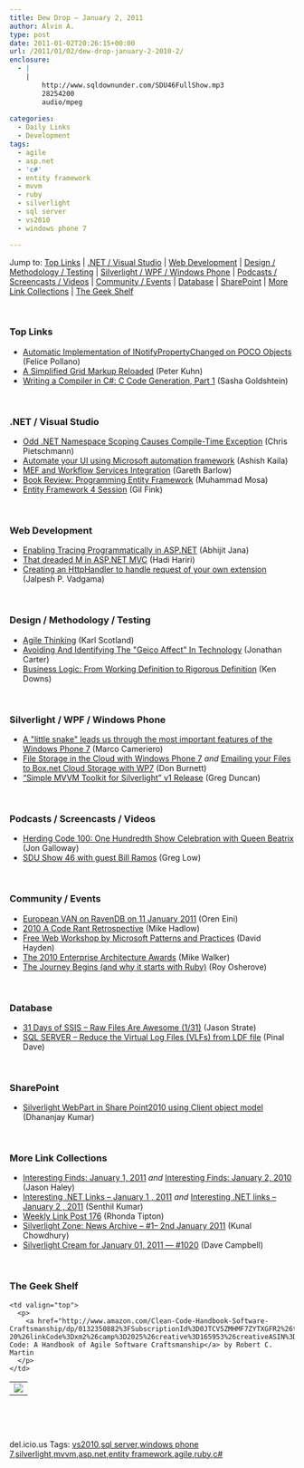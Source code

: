 ```yaml
---
title: Dew Drop – January 2, 2011
author: Alvin A.
type: post
date: 2011-01-02T20:26:15+00:00
url: /2011/01/02/dew-drop-january-2-2010-2/
enclosure:
  - |
    |
        http://www.sqldownunder.com/SDU46FullShow.mp3
        28254200
        audio/mpeg
        
categories:
  - Daily Links
  - Development
tags:
  - agile
  - asp.net
  - 'c#'
  - entity framework
  - mvvm
  - ruby
  - silverlight
  - sql server
  - vs2010
  - windows phone 7

---
```

Jump to: [Top Links][1] | [.NET / Visual Studio][2] | [Web Development][3] | [Design / Methodology / Testing][4] | [Silverlight / WPF / Windows Phone][5] | [Podcasts / Screencasts / Videos][6] | [Community / Events][7] | [Database][8] | [SharePoint][9] | [More Link Collections][10] | [The Geek Shelf][11] 

&#160;

### <a name="top"></a>Top Links

  * [Automatic Implementation of INotifyPropertyChanged on POCO Objects][12] (Felice Pollano) 
  * [A Simplified Grid Markup Reloaded][13] (Peter Kuhn) 
  * [Writing a Compiler in C#: C Code Generation, Part 1][14] (Sasha Goldshtein) 

&#160;

### <a name="dotnet"></a>.NET / Visual Studio

  * [Odd .NET Namespace Scoping Causes Compile-Time Exception][15] (Chris Pietschmann) 
  * [Automate your UI using Microsoft automation framework][16] (Ashish Kaila) 
  * [MEF and Workflow Services Integration][17] (Gareth Barlow) 
  * [Book Review: Programming Entity Framework][18] (Muhammad Mosa) 
  * [Entity Framework 4 Session][19] (Gil Fink) 

&#160;

### <a name="web"></a>Web Development

  * [Enabling Tracing Programmatically in ASP.NET][20] (Abhijit Jana) 
  * [That dreaded M in ASP.NET MVC][21] (Hadi Hariri) 
  * [Creating an HttpHandler to handle request of your own extension][22] (Jalpesh P. Vadgama) 

&#160;

### <a name="design"></a>Design / Methodology / Testing

  * [Agile Thinking][23] (Karl Scotland) 
  * [Avoiding And Identifying The "Geico Affect" In Technology][24] (Jonathan Carter) 
  * [Business Logic: From Working Definition to Rigorous Definition][25] (Ken Downs) 

&#160;

### <a name="silverlight"></a>Silverlight / WPF / Windows Phone

  * [A "little snake" leads us through the most important features of the Windows Phone 7][26] (Marco Cameriero) 
  * [File Storage in the Cloud with Windows Phone 7][27] _and_ [Emailing your Files to Box.net Cloud Storage with WP7][28] (Don Burnett) 
  * [“Simple MVVM Toolkit for Silverlight” v1 Release][29] (Greg Duncan) 

&#160;

### <a name="podcasts"></a>Podcasts / Screencasts / Videos

  * [Herding Code 100: One Hundredth Show Celebration with Queen Beatrix][30] (Jon Galloway) 
  * [SDU Show 46 with guest Bill Ramos][31] (Greg Low) 

&#160;

### <a name="events"></a>Community / Events

  * [European VAN on RavenDB on 11 January 2011][32] (Oren Eini) 
  * [2010 A Code Rant Retrospective][33] (Mike Hadlow) 
  * [Free Web Workshop by Microsoft Patterns and Practices][34] (David Hayden) 
  * [The 2010 Enterprise Architecture Awards][35] (Mike Walker) 
  * [The Journey Begins (and why it starts with Ruby)][36] (Roy Osherove) 

&#160;

### <a name="db"></a>Database

  * [31 Days of SSIS – Raw Files Are Awesome (1/31)][37] (Jason Strate) 
  * [SQL SERVER – Reduce the Virtual Log Files (VLFs) from LDF file][38] (Pinal Dave) 

&#160;

### <a name="sp"></a>SharePoint

  * [Silverlight WebPart in Share Point2010 using Client object model][39] (Dhananjay Kumar) 

&#160;

### <a name="links"></a>More Link Collections

  * [Interesting Finds: January 1, 2011][40] _and_ [Interesting Finds: January 2, 2010][41] (Jason Haley) 
  * [Interesting .NET Links – January 1 , 2011][42] _and_ [Interesting .NET links – January 2 , 2011][43] (Senthil Kumar) 
  * [Weekly Link Post 176][44] (Rhonda Tipton) 
  * [Silverlight Zone: News Archive – #1– 2nd January 2011][45] (Kunal Chowdhury) 
  * [Silverlight Cream for January 01, 2011 &#8212; #1020][46] (Dave Campbell) 

&#160;

### <a name="shelf"></a>The Geek Shelf

<table border="0" cellspacing="0" cellpadding="0">
  <tr>
    <td>
      <img data-recalc-dims="1" decoding="async" src="https://i0.wp.com/ecx.images-amazon.com/images/I/41znMZniZ1L._SL160_.jpg?w=660" />
    </td>
    
    <td valign="top">
      <p>
        <a href="http://www.amazon.com/Clean-Code-Handbook-Software-Craftsmanship/dp/0132350882%3FSubscriptionId%3D0JTCV5ZMHMF7ZYTXGFR2%26tag%3Dbrdicr-20%26linkCode%3Dxm2%26camp%3D2025%26creative%3D165953%26creativeASIN%3D0132350882">Clean Code: A Handbook of Agile Software Craftsmanship</a> by Robert C. Martin
      </p>
    </td>
  </tr>
</table>

&#160;

<div style="padding-bottom: 0px; margin: 0px; padding-left: 0px; padding-right: 0px; display: inline; float: none; padding-top: 0px" id="scid:C16BAC14-9A3D-4c50-9394-FBFEF7A93539:e1688eb2-a6e6-4e99-83a8-db3083533f73" class="wlWriterEditableSmartContent">
  <!--dotnetkickit-->
</div>

&#160;

<div style="padding-bottom: 0px; margin: 0px; padding-left: 0px; padding-right: 0px; display: inline; float: none; padding-top: 0px" id="scid:0767317B-992E-4b12-91E0-4F059A8CECA8:19eb3093-fa93-46e5-8f64-3fcbea1d7f55" class="wlWriterEditableSmartContent">
  del.icio.us Tags: <a href="http://del.icio.us/popular/vs2010" rel="tag">vs2010</a>,<a href="http://del.icio.us/popular/sql+server" rel="tag">sql server</a>,<a href="http://del.icio.us/popular/windows+phone+7" rel="tag">windows phone 7</a>,<a href="http://del.icio.us/popular/silverlight" rel="tag">silverlight</a>,<a href="http://del.icio.us/popular/mvvm" rel="tag">mvvm</a>,<a href="http://del.icio.us/popular/asp.net" rel="tag">asp.net</a>,<a href="http://del.icio.us/popular/entity+framework" rel="tag">entity framework</a>,<a href="http://del.icio.us/popular/agile" rel="tag">agile</a>,<a href="http://del.icio.us/popular/ruby" rel="tag">ruby</a>,<a href="http://del.icio.us/popular/c%23" rel="tag">c#</a>
</div>

 [1]: https://morningdew-bpc6g3a0fgaxdxcu.eastus2-01.azurewebsites.net/#top
 [2]: https://morningdew-bpc6g3a0fgaxdxcu.eastus2-01.azurewebsites.net/#dotnet
 [3]: https://morningdew-bpc6g3a0fgaxdxcu.eastus2-01.azurewebsites.net/#web
 [4]: https://morningdew-bpc6g3a0fgaxdxcu.eastus2-01.azurewebsites.net/#design
 [5]: https://morningdew-bpc6g3a0fgaxdxcu.eastus2-01.azurewebsites.net/#silverlight
 [6]: https://morningdew-bpc6g3a0fgaxdxcu.eastus2-01.azurewebsites.net/#podcasts
 [7]: https://morningdew-bpc6g3a0fgaxdxcu.eastus2-01.azurewebsites.net/#events
 [8]: https://morningdew-bpc6g3a0fgaxdxcu.eastus2-01.azurewebsites.net/#db
 [9]: https://morningdew-bpc6g3a0fgaxdxcu.eastus2-01.azurewebsites.net/#sp
 [10]: https://morningdew-bpc6g3a0fgaxdxcu.eastus2-01.azurewebsites.net/#links
 [11]: https://morningdew-bpc6g3a0fgaxdxcu.eastus2-01.azurewebsites.net/#shelf
 [12]: http://www.codeproject.com/KB/WPF/AutonotifyPropertyChange.aspx
 [13]: http://www.pitorque.de/MisterGoodcat/post.aspx?id=85f577b4-6483-4169-9139-2af489798a33
 [14]: http://blogs.microsoft.co.il/blogs/sasha/archive/2011/01/02/writing-a-compiler-in-c-c-code-generation-part-1.aspx
 [15]: http://feedproxy.google.com/~r/crpietschmann/~3/aFdd3qxoHIE/post.aspx
 [16]: http://www.codeproject.com/KB/WPF/WPFUIAutomation.aspx
 [17]: http://www.codeproject.com/KB/WF/mef-wf-extensibility.aspx
 [18]: http://feedproxy.google.com/~r/MosesOfEgyptBlog/~3/0kFXLcv-3qk/post.aspx
 [19]: http://feedproxy.google.com/~r/GilFinkBlog/~3/b9XzyH8LnQA/entity-framework-4-session.aspx
 [20]: http://dailydotnettips.com/2011/01/02/enabling-tracing-programmatically-in-asp-net/
 [21]: http://feedproxy.google.com/~r/Devlicious/~3/pbwbf3n55sc/that-dreaded-m-in-asp-net-mvc.aspx
 [22]: http://feedproxy.google.com/~r/blogspot/DotNetJaps/~3/2qC2o1k367k/creating-httphandler-to-handle-request.html
 [23]: http://availagility.co.uk/2011/01/01/agile-thinking/
 [24]: http://feedproxy.google.com/~r/LostInTangent/~3/W7iRAbX_cpY/2559457174
 [25]: http://database-programmer.blogspot.com/2011/01/business-logic-from-working-definition.html
 [26]: http://www.codeproject.com/KB/windows-phone-7/SnakeMobile.aspx
 [27]: http://feedproxy.google.com/~r/d4dotnet/~3/h3d-rmeJK_M/post.aspx
 [28]: http://feedproxy.google.com/~r/d4dotnet/~3/41tgFjLSWno/post.aspx
 [29]: http://coolthingoftheday.blogspot.com/2011/01/simple-mvvm-toolkit-for-silverlight-v1.html
 [30]: http://feedproxy.google.com/~r/HerdingCode/~3/HqsNmW-WPV4/
 [31]: http://www.sqldownunder.com/SDU46FullShow.mp3
 [32]: http://feedproxy.google.com/~r/AyendeRahien/~3/eOrRxdgZpA8/european-van-on-ravendb-on-11-january-2011.aspx
 [33]: http://feedproxy.google.com/~r/CodeRant/~3/YUaiHhzT-2Q/2010-code-rant-retrospective.html
 [34]: http://www.pnpguidance.net/post/FreeWebWorkshopMicrosoftPatternsPractices.aspx
 [35]: http://feedproxy.google.com/~r/MikeWalker/~3/O3ZegiBmtjg/the-2010-enterprise-architecture-awards.html
 [36]: http://feedproxy.google.com/~r/Iserializable/~3/YMlaOeJobEc/the-journey-begins-and-why-it-starts-with-ruby.html
 [37]: http://feedproxy.google.com/~r/sqlserverpedia/~3/Jj0PkB-p0KE/
 [38]: http://blog.sqlauthority.com/2011/01/02/sql-server-reduce-the-virtual-log-files-vlfs-from-ldf-file/
 [39]: http://debugmode.net/2011/01/02/silverlight-webpart-in-share-point2010-using-client-object-model/
 [40]: http://jasonhaley.com/blog/post.aspx?id=20559cee-bc92-4ae2-a311-5c758f58b342
 [41]: http://jasonhaley.com/blog/post.aspx?id=a3779c5d-b858-42e2-81b0-146182a5ed80
 [42]: http://techblog.ginktage.com/2011/01/interesting-net-links-january-1-2011/
 [43]: http://techblog.ginktage.com/2011/01/interesting-net-links-january-2-2011/
 [44]: http://rhondatipton.net/2011/01/01/weekly-link-post-176/
 [45]: http://feedproxy.google.com/~r/kunal2383/~3/eEtmrr5zha0/silverlight-zone-news-archive-1-2nd.html
 [46]: http://geekswithblogs.net/WynApseTechnicalMusings/archive/2011/01/01/143305.aspx